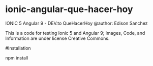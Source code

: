 # ionic-angular-que-hacer-hoy
IONIC 5 Angular 9 - DEV.to QueHacerHoy
@author: Edison Sanchez

This is a code for testing Ionic 5 and Angular 9; 
Images, Code, and Information are under license Creative Commons.

#Installation

npm install

